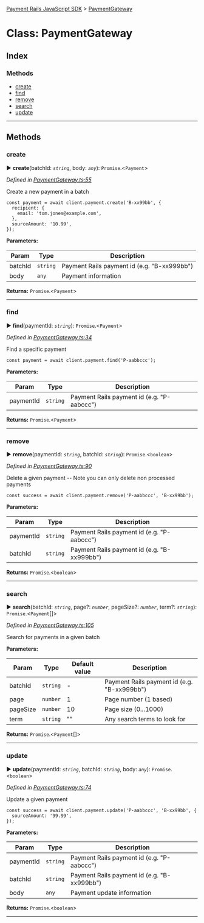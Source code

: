 [Payment Rails JavaScript SDK](../README.md) > [PaymentGateway](../classes/paymentgateway.md)



# Class: PaymentGateway

## Index

### Methods

* [create](paymentgateway.md#create)
* [find](paymentgateway.md#find)
* [remove](paymentgateway.md#remove)
* [search](paymentgateway.md#search)
* [update](paymentgateway.md#update)



---
## Methods
<a id="create"></a>

###  create

► **create**(batchId: *`string`*, body: *`any`*): `Promise`.<`Payment`>



*Defined in [PaymentGateway.ts:55](https://github.com/PaymentRails/javascript-sdk/blob/0e7d5e5/lib/PaymentGateway.ts#L55)*



Create a new payment in a batch

    const payment = await client.payment.create('B-xx99bb', {
      recipient: {
        email: 'tom.jones@example.com',
      },
      sourceAmount: '10.99',
    });


**Parameters:**

| Param | Type | Description |
| ------ | ------ | ------ |
| batchId | `string`   |  Payment Rails payment id (e.g. "B-xx999bb") |
| body | `any`   |  Payment information |





**Returns:** `Promise`.<`Payment`>





___

<a id="find"></a>

###  find

► **find**(paymentId: *`string`*): `Promise`.<`Payment`>



*Defined in [PaymentGateway.ts:34](https://github.com/PaymentRails/javascript-sdk/blob/0e7d5e5/lib/PaymentGateway.ts#L34)*



Find a specific payment

    const payment = await client.payment.find('P-aabbccc');


**Parameters:**

| Param | Type | Description |
| ------ | ------ | ------ |
| paymentId | `string`   |  Payment Rails payment id (e.g. "P-aabccc") |





**Returns:** `Promise`.<`Payment`>





___

<a id="remove"></a>

###  remove

► **remove**(paymentId: *`string`*, batchId: *`string`*): `Promise`.<`boolean`>



*Defined in [PaymentGateway.ts:90](https://github.com/PaymentRails/javascript-sdk/blob/0e7d5e5/lib/PaymentGateway.ts#L90)*



Delete a given payment -- Note you can only delete non processed payments

    const success = await client.payment.remove('P-aabbccc', 'B-xx99bb');


**Parameters:**

| Param | Type | Description |
| ------ | ------ | ------ |
| paymentId | `string`   |  Payment Rails payment id (e.g. "P-aabccc") |
| batchId | `string`   |  Payment Rails payment id (e.g. "B-xx999bb") |





**Returns:** `Promise`.<`boolean`>





___

<a id="search"></a>

###  search

► **search**(batchId: *`string`*, page?: *`number`*, pageSize?: *`number`*, term?: *`string`*): `Promise`.<`Payment`[]>



*Defined in [PaymentGateway.ts:105](https://github.com/PaymentRails/javascript-sdk/blob/0e7d5e5/lib/PaymentGateway.ts#L105)*



Search for payments in a given batch


**Parameters:**

| Param | Type | Default value | Description |
| ------ | ------ | ------ | ------ |
| batchId | `string`  | - |   Payment Rails payment id (e.g. "B-xx999bb") |
| page | `number`  | 1 |   Page number (1 based) |
| pageSize | `number`  | 10 |   Page size (0...1000) |
| term | `string`  | &quot;&quot; |   Any search terms to look for |





**Returns:** `Promise`.<`Payment`[]>





___

<a id="update"></a>

###  update

► **update**(paymentId: *`string`*, batchId: *`string`*, body: *`any`*): `Promise`.<`boolean`>



*Defined in [PaymentGateway.ts:74](https://github.com/PaymentRails/javascript-sdk/blob/0e7d5e5/lib/PaymentGateway.ts#L74)*



Update a given payment

    const success = await client.payment.update('P-aabbccc', 'B-xx99bb', {
      sourceAmount: '99.99',
    });


**Parameters:**

| Param | Type | Description |
| ------ | ------ | ------ |
| paymentId | `string`   |  Payment Rails payment id (e.g. "P-aabccc") |
| batchId | `string`   |  Payment Rails payment id (e.g. "B-xx999bb") |
| body | `any`   |  Payment update information |





**Returns:** `Promise`.<`boolean`>





___



